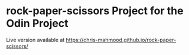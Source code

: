 # rock-paper-scissors Project for the Odin Project
Live version available at https://chris-mahmood.github.io/rock-paper-scissors/
